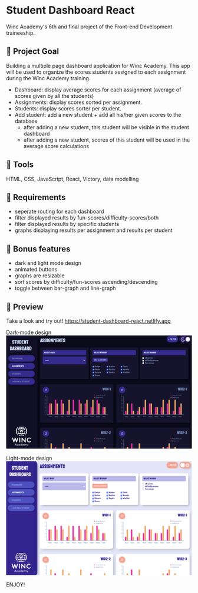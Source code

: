 # Student Dashboard React

Winc Academy's 6th and final project of the Front-end Development traineeship.

## 💬 Project Goal

Building a multiple page dashboard application for Winc Academy. This app will be used to organize the scores students assigned to each assignment during the Winc Academy training.

- Dashboard: display average scores for each assignment (average of scores given by all the students)
- Assignments: display scores sorted per assignment.
- Students: display scores sorter per student.
- Add student: add a new student + add all his/her given scores to the database
  - after adding a new student, this student will be visible in the student dashboard
  - after adding a new student, scores of this student will be used in the average score calculations

## 💬 Tools

HTML, CSS, JavaScript, React, Victory, data modelling

## 💬 Requirements

- seperate routing for each dashboard
- filter displayed results by fun-scores/difficulty-scores/both
- filter displayed results by specific students
- graphs displaying results per assignment and results per student

## 💬 Bonus features

- dark and light mode design
- animated buttons
- graphs are resizable
- sort scores by difficulty/fun-scores ascending/descending
- toggle between bar-graph and line-graph

## 🚀 Preview

Take a look and try out!
https://student-dashboard-react.netlify.app

Dark-mode design
![alt text](/preview/dark-mode.png)

Light-mode design
![alt text](/preview/light-mode.png)

ENJOY!
